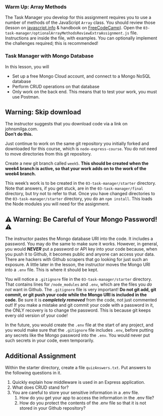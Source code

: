 ### Warm Up: Array Methods

The Task Manager you develop for this assignment requires you to use a number of methods of the JavaScript `Array` class. You should review those (lesson on [javascript.info](https://javascript.info/array-methods) & handbook on [FreeCodeCamp](https://www.freecodecamp.org/news/the-javascript-array-handbook/)). Open the `03-task-manager/optionalArrayMethodsReviewExtraAssignment.js` file. Instructions are inside the file, with examples. You can optionally implement the challenges required; this is recommended!

### Task Manager with Mongo Database

In this lesson, you will

* Set up a free Mongo Cloud account, and connect to a Mongo NoSQL database
* Perform CRUD operations on that database
* Only work on the back end. This means that to test your work, you must use Postman.

## Warning: Skip download

The instructor suggests that you download code via a link on johnsmilga.com.  
**Don’t do this.**

Just continue to work on the same git repository you initially forked and downloaded for this course, which is `node-express-course`. You do not need to move directories from this git repository.

Create a new git branch called `week5`. **This should be created when the week4 branch is active, so that your work adds on to the work of the week4 branch.**

This week’s work is to be created in the `03-task-manager/starter` directory. Note that answers, if you get stuck, are in the `03-task-manager/final` directory, but try not to refer to that. Once you have changed directories to the `03-task-manager/starter` directory, you do an `npm install`. This loads the Node modules you will need for the assignment.

## ⚠️ **Warning: Be Careful of Your Mongo Password!** ⚠️

The instructor pastes the Mongo database URI into the code. It includes a password. You may do the same to make sure it works. However, in general, you would _**NEVER**_ put a password or API key into your code because, when you push it to Github, it becomes public and anyone can access your data. There are hackers with Github scrapers that go looking for just such an exposure. A little later in the lesson, the instructor moves the Mongo URI into a `.env` file. This is where it should be kept.

You will notice a `.gitignore` file in the `03-task-manager/starter` directory. That contains lines for `/node_modules` and `.env`, which are the files you _do not_ want in Github. The `.gitignore` file is very important! **Do not git add, git commit, or git push your code while the Mongo URI is included in the code.** Be sure it is _**completely removed**_ from the code, not just commented out! If you make a mistake and git commit your code with a password in it, the ONLY recovery is to change the password. This is because git keeps every old version of your code!

In the future, you would create the `.env` file at the start of any project, and you would make sure that the `.gitignore` file includes `.env`, before putting any secrets like the Mongo password into the `.env`. You would never put such secrets in your code, even temporarily.

## Additional Assignment

Within the starter directory, create a file `quizAnswers.txt`. Put answers to the following questions in it.

1. Quickly explain how middleware is used in an Express application.
2. What does CRUD stand for?
3. You are careful to store your sensitive information in a .env file.  
   1. How do you get your app to access the information in the .env file?  
   2. How do you protect the contents of the .env file so that it is not stored in your Github repository?
